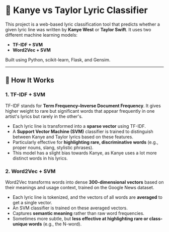 # 🎤 Kanye vs Taylor Lyric Classifier

This project is a web-based lyric classification tool that predicts whether a given lyric line was written by **Kanye West** or **Taylor Swift**. It uses two different machine learning models:

- **TF-IDF + SVM**
- **Word2Vec + SVM**

Built using Python, scikit-learn, Flask, and Gensim.

---

## 🧠 How It Works

### 1. TF-IDF + SVM
TF-IDF stands for **Term Frequency–Inverse Document Frequency**. It gives higher weight to rare but significant words that appear frequently in one artist's lyrics but rarely in the other's.

- Each lyric line is transformed into a **sparse vector** using TF-IDF.
- A **Support Vector Machine (SVM)** classifier is trained to distinguish between Kanye and Taylor lyrics based on these features.
- Particularly effective for **highlighting rare, discriminative words** (e.g., proper nouns, slang, stylistic phrases).
- This model has a slight bias towards Kanye, as Kanye uses a lot more distinct words in his lyrics. 

### 2. Word2Vec + SVM
Word2Vec transforms words into dense **300-dimensional vectors** based on their meanings and usage context, trained on the Google News dataset.

- Each lyric line is tokenized, and the vectors of all words are **averaged** to get a single vector.
- An SVM classifier is trained on these averaged vectors.
- Captures **semantic meaning** rather than raw word frequencies.
- Sometimes more subtle, but **less effective at highlighting rare or class-unique words** (e.g., the N-word).

